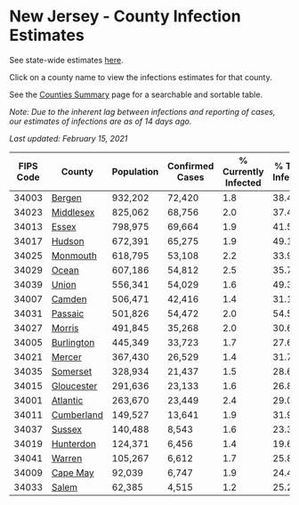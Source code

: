 # New Jersey - County Infection Estimates

See state-wide estimates [here](/infections/us-nj).

Click on a county name to view the infections estimates for that county.

See the [Counties Summary](/infections/summary-counties) page for a searchable and sortable table.

*Note: Due to the inherent lag between infections and reporting of cases, our estimates of infections are as of 14 days ago.*

*Last updated: February 15, 2021*

|   FIPS Code |                   County |   Population |   Confirmed Cases |   % Currently Infected |   % Total Infected |
|-------------|--------------------------|--------------|-------------------|------------------------|--------------------|
|       34003 |         [Bergen](bergen) |      932,202 |            72,420 |                    1.8 |               38.4 |
|       34023 |   [Middlesex](middlesex) |      825,062 |            68,756 |                    2.0 |               37.4 |
|       34013 |           [Essex](essex) |      798,975 |            69,664 |                    1.9 |               41.5 |
|       34017 |         [Hudson](hudson) |      672,391 |            65,275 |                    1.9 |               49.1 |
|       34025 |     [Monmouth](monmouth) |      618,795 |            53,108 |                    2.2 |               33.9 |
|       34029 |           [Ocean](ocean) |      607,186 |            54,812 |                    2.5 |               35.7 |
|       34039 |           [Union](union) |      556,341 |            54,029 |                    1.6 |               49.3 |
|       34007 |         [Camden](camden) |      506,471 |            42,416 |                    1.4 |               31.1 |
|       34031 |       [Passaic](passaic) |      501,826 |            54,472 |                    2.0 |               54.5 |
|       34027 |         [Morris](morris) |      491,845 |            35,268 |                    2.0 |               30.6 |
|       34005 | [Burlington](burlington) |      445,349 |            33,723 |                    1.7 |               27.6 |
|       34021 |         [Mercer](mercer) |      367,430 |            26,529 |                    1.4 |               31.7 |
|       34035 |     [Somerset](somerset) |      328,934 |            21,437 |                    1.5 |               28.6 |
|       34015 | [Gloucester](gloucester) |      291,636 |            23,133 |                    1.6 |               26.8 |
|       34001 |     [Atlantic](atlantic) |      263,670 |            23,449 |                    2.4 |               29.0 |
|       34011 | [Cumberland](cumberland) |      149,527 |            13,641 |                    1.9 |               31.9 |
|       34037 |         [Sussex](sussex) |      140,488 |             8,543 |                    1.6 |               23.3 |
|       34019 |   [Hunterdon](hunterdon) |      124,371 |             6,456 |                    1.4 |               19.6 |
|       34041 |         [Warren](warren) |      105,267 |             6,612 |                    1.7 |               25.8 |
|       34009 |     [Cape May](cape-may) |       92,039 |             6,747 |                    1.9 |               24.4 |
|       34033 |           [Salem](salem) |       62,385 |             4,515 |                    1.2 |               25.2 |